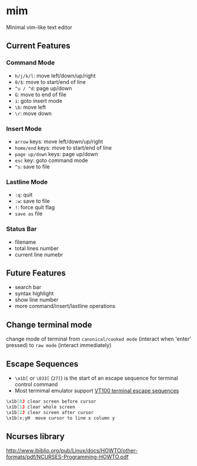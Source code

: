 # mim

Minimal vim-like text editor

## Current Features

### Command Mode

*   `h/j/k/l`: move left/down/up/right
*   `0/$`: move to start/end of line
*   `^u / ^d`: page up/down
*   `G`: move to end of file
*   `i`: goto insert mode
*   `\b`: move left
*   `\r`: move down

### Insert Mode

*   `arrow` keys: move left/down/up/right
*   `home/end` keys: move to start/end of line
*   `page up/down` keys: page up/down
*   `esc` key: goto command mode
*   `^s`: save to file

### Lastline Mode

*   `:q`: quit
*   `:w`: save to file
*   `!`: force quit flag
*   `save as` file

### Status Bar

*   filename
*   total lines number
*   current line numebr

## Future Features

*   search bar
*   syntax highlight
*   show line number
*   more command/insert/lastline operations

## Change terminal mode

change mode of terminal from `canonical/cooked mode` (interact when 'enter' pressed)
to `raw mode` (interact immediately)

## Escape Sequences

*   `\x1b[` or `\033[` (`27[`) is the start of an escape sequence for terminal control command
*   Most termimal emulator support [VT100 terminal escape sequences](https://vt100.net/docs/vt100-ug/chapter3.html)

```c
\x1b[0J clear screen before cursor
\x1b[1J clear whole screen
\x1b[2J clear screen after cursor
\x1b[x;yH  move cursor to line x column y
```

## Ncurses library

http://www.ibiblio.org/pub/Linux/docs/HOWTO/other-formats/pdf/NCURSES-Programming-HOWTO.pdf

